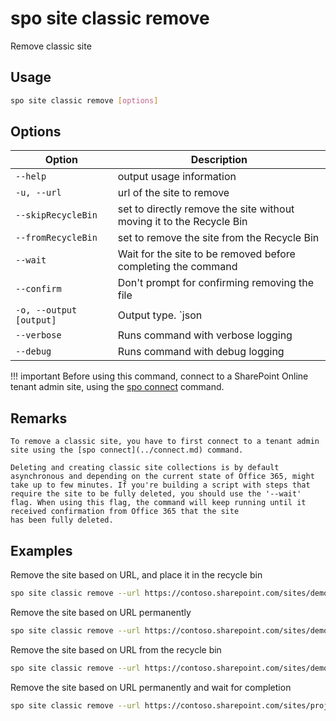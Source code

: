 # spo site classic remove

Remove classic site

## Usage

```sh
spo site classic remove [options]
```

## Options

Option|Description
------|-----------
`--help`|output usage information
`-u, --url`| url of the site to remove
`--skipRecycleBin`|set to directly remove the site without moving it to the Recycle Bin
`--fromRecycleBin`|set to remove the site from the Recycle Bin
`--wait`|Wait for the site to be removed before completing the command
`--confirm`|Don't prompt for confirming removing the file
`-o, --output [output]`|Output type. `json|text`. Default `text`
`--verbose`|Runs command with verbose logging
`--debug`|Runs command with debug logging

!!! important
    Before using this command, connect to a SharePoint Online tenant admin site, using the [spo connect](../connect.md) command.

## Remarks
    To remove a classic site, you have to first connect to a tenant admin
    site using the [spo connect](../connect.md) command.
        
    Deleting and creating classic site collections is by default asynchronous and depending on the current state of Office 365, might take up to few minutes. If you're building a script with steps that require the site to be fully deleted, you should use the '--wait' flag. When using this flag, the command will keep running until it received confirmation from Office 365 that the site
    has been fully deleted.

## Examples

Remove the site based on URL, and place it in the recycle bin

```sh
spo site classic remove --url https://contoso.sharepoint.com/sites/demosite
```

Remove the site based on URL permanently 

```sh
spo site classic remove --url https://contoso.sharepoint.com/sites/demosite --skipRecycleBin 
```

Remove the site based on URL from the recycle bin

```sh
spo site classic remove --url https://contoso.sharepoint.com/sites/demosite --fromRecycleBin 
```

Remove the site based on URL permanently and wait for completion

```sh
spo site classic remove --url https://contoso.sharepoint.com/sites/project-x --wait --skipRecycleBin
```